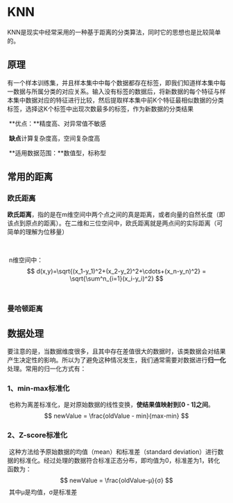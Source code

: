 # KNN

​		KNN是现实中经常采用的一种基于距离的分类算法，同时它的思想也是比较简单的。



## 原理		

​		有一个样本训练集，并且样本集中中每个数据都存在标签，即我们知道样本集中每一数据与所属分类的对应关系。输入没有标签的数据后，将新数据的每个特征与样本集中数据对应的特征进行比较，然后提取样本集中前K个特征最相似数据的分类标签，选择这K个标签中出现次数最多的标签，作为新数据的分类结果

​	**优点：**精度高、对异常值不敏感

​	**缺点**计算复杂度高，空间复杂度高

​	**适用数据范围：**数值型，标称型



## 常用的距离

### 欧氏距离

​		**欧氏距离**，指的是在m维空间中两个点之间的真是距离，或者向量的自然长度（即该点到原点的距离）。在二维和三位空间中，欧氏距离就是两点间的实际距离（可简单的理解为位移量）

​	

​		n维空间中：
$$
d(x,y)=\sqrt{(x_1-y_1)^2+(x_2-y_2)^2+\cdots+(x_n-y_n)^2} = \sqrt{\sum^n_{i=1}(x_i-y_i)^2}
$$
​		

### 曼哈顿距离



## 数据处理

​		要注意的是，当数据维度很多，且其中存在差值很大的数据时，该类数据会对结果产生决定性的影响。所以为了避免这种情况发生，我们通常需要对数据进行**归一化**处理。常用的归一化方式有：

### 1、min-max标准化

​		也称为离差标准化，是对原始数据的线性变换，**使结果值映射到[0 - 1]之间**。
$$
newValue = \frac{oldValue - min}{max-min}
$$


### 2、Z-score标准化

​		这种方法给予原始数据的均值（mean）和标准差（standard deviation）进行数据的标准化。经过处理的数据符合标准正态分布，即均值为0，标准差为1，转化函数为：
$$
newValue = \frac{oldValue-μ}{σ}
$$
​		其中μ是均值，σ是标准差



